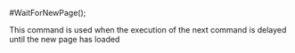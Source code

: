 #WaitForNewPage();



This command is used when the execution of the next command is delayed until the new page has loaded 